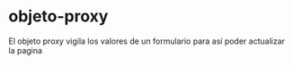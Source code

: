 # objeto-proxy
El objeto proxy vigila los valores de un formulario para así poder actualizar la pagina
